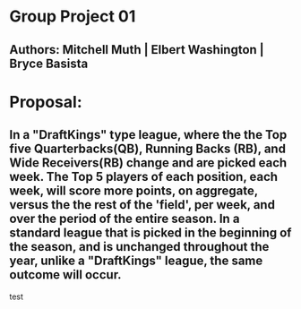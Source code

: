 # __Group Project 01__
## __Authors__: Mitchell Muth | Elbert Washington | Bryce Basista
# __Proposal:__ 
## In a "DraftKings" type league, where the the Top five Quarterbacks(QB), Running Backs (RB), and Wide Receivers(RB) change and are picked each week. The Top 5 players of each position, each week, will score more points, on aggregate, versus the the rest of the 'field', per week, and over the period of the entire season. In a standard league that is picked in the beginning of the season, and is unchanged throughout the year, unlike a "DraftKings" league, the same outcome will occur.
test